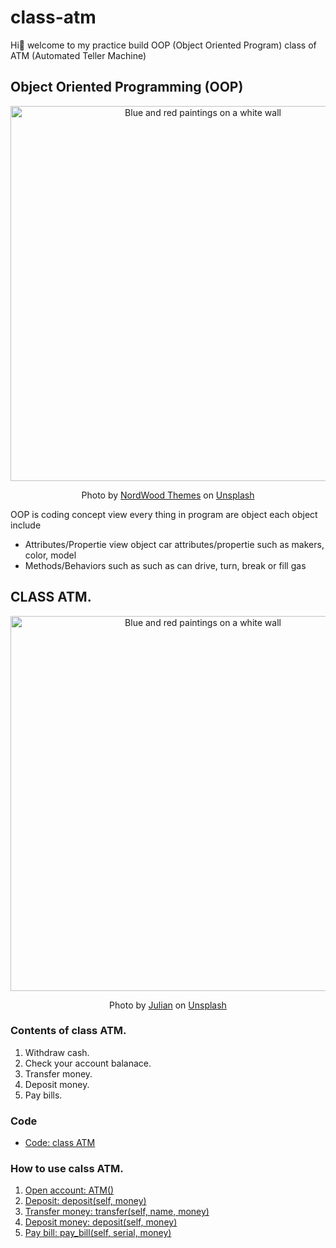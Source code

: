 # class-atm
Hi👋 welcome to my practice build OOP (Object Oriented Program) class of ATM (Automated Teller Machine)

## Object Oriented Programming (OOP)
<div align="center">
  <img src="https://images.unsplash.com/photo-1693836769894-e8674c2e0953?q=80&w=2070&auto=format&fit=crop&ixlib=rb-4.1.0&ixid=M3wxMjA3fDB8MHxwaG90by1wYWdlfHx8fGVufDB8fHx8fA%3D%3D" alt="Blue and red paintings on a white wall" width="600">
  <p>
    Photo by <a href="https://unsplash.com/@nordwood?utm_content=creditCopyText&utm_medium=referral&utm_source=unsplash">NordWood Themes</a> on <a href="https://unsplash.com/photos/blue-and-red-paintings-on-a-white-wall-QeE5v_1Yf1E?utm_content=creditCopyText&utm_medium=referral&utm_source=unsplash">Unsplash</a>
  </p>
<div align = left left >
  
OOP is coding concept view every thing in program are object each object include
* Attributes/Propertie view object car attributes/propertie such as makers, color, model
* Methods/Behaviors such as such as can drive, turn, break or fill gas
## CLASS ATM.
<div align="center">
  <img src="https://images.unsplash.com/photo-1653752821251-bb0225afd001?q=80&w=2070&auto=format&fit=crop&ixlib=rb-4.1.0&ixid=M3wxMjA3fDB8MHxwaG90by1wYWdlfHx8fGVufDB8fHx8fA%3D%3D" alt="Blue and red paintings on a white wall" width="600">
  <p>
    Photo by <a href="https://images.unsplash.com/photo-1653752821251-bb0225afd001?q=80&w=2070&auto=format&fit=crop&ixlib=rb-4.1.0&ixid=M3wxMjA3fDB8MHxwaG90by1wYWdlfHx8fGVufDB8fHx8fA%3D%3D">Julian</a> on <a href="https://unsplash.com/photos/blue-and-red-paintings-on-a-white-wall-QeE5v_1Yf1E?utm_content=creditCopyText&utm_medium=referral&utm_source=unsplash">Unsplash</a>
  </p>
<div align = left left >

### Contents of class ATM.
1. Withdraw cash.
2. Check your account balanace.
3. Transfer money.
4. Deposit money.
5. Pay bills.

### Code
* [Code: class ATM](Python_code/Code_class_ATM.py)

### How to use calss ATM.
1. [Open account: ATM()](Python_code/Open_account.py)
2. [Deposit: deposit(self, money)](Python_code/Deposit.py)
3. [Transfer money: transfer(self, name, money)](Python_code/Transfer_money.py)
4. [Deposit money: deposit(self, money)](Python_code/Deposit_money.py)
5. [Pay bill: pay_bill(self, serial, money)](Python_code/Pay_bill.py)






